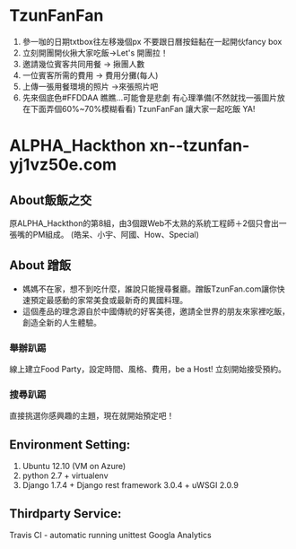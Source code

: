 # TzunFanFan


1. 參一咖的日期txtbox往左移幾個px 不要跟日曆按鈕黏在一起開伙fancy box
2. 立刻開團開伙揪大家吃飯->Let's 開團拉！
3. 邀請幾位賓客共同用餐 -> 揪團人數
4. 一位賓客所需的費用 -> 費用分攤(每人)
5. 上傳一張用餐環境的照片 ->來張照片吧
6. 先來個底色#FFDDAA 瞧瞧...可能會是悲劇 有心理準備(不然就找一張圖片放在下面弄個60%~70%模糊看看)
TzunFanFan 讓大家一起吃飯 YA!

# ALPHA_Hackthon xn--tzunfan-yj1vz50e.com #

## About飯飯之交 ##

原ALPHA_Hackthon的第8組，由3個跟Web不太熟的系統工程師＋2個只會出一張嘴的PM組成。
(皓呆、小宇、阿國、How、Special)

## About 蹭飯 ##

- 媽媽不在家，想不到吃什麼，誰說只能搜尋餐廳。蹭飯TzunFan.com讓你快速預定最感動的家常美食或最新奇的異國料理。
- 這個產品的理念源自於中國傳統的好客美德，邀請全世界的朋友來家裡吃飯，創造全新的人生體驗。

### 舉辦趴踢 ###

線上建立Food Party，設定時間、風格、費用，be a Host! 立刻開始接受預約。

### 搜尋趴踢 ###

直接挑選你感興趣的主題，現在就開始預定吧！

## Environment Setting: ##

1. Ubuntu 12.10 (VM on Azure)
2. python 2.7 + virtualenv
3. Django 1.7.4 + Django rest framework 3.0.4 + uWSGI 2.0.9

##  Thirdparty Service: ##

Travis CI - automatic running unittest
Googla Analytics

